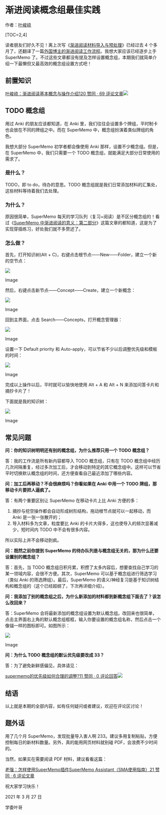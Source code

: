 # 渐进阅读概念组最佳实践

作者：[叶峻峣](https://www.zhihu.com/people/L.M.Sherlock)

[TOC=2,4]

读者朋友们好久不见！离上次写《[渐进阅读材料导入与预处理](https://zhuanlan.zhihu.com/p/321701995)》已经过去 4 个多月了，还翻译了一篇[外国博主的渐进阅读工作流程](https://zhuanlan.zhihu.com/p/322673517)。我想大家应该已经逐步上手 SuperMemo 了。不过这些文章都没有提及怎样设置概念组，本期我们就简单介绍一下最懒但又最高效的概念组设置方式吧！

## 前置知识

[叶峻峣：渐进阅读基本概念与操作介绍120 赞同 · 69 评论文章![](https://pic3.zhimg.com/v2-cbf97925bac51fe1cab4a2fee57ecb1a_180x120.jpg)](https://zhuanlan.zhihu.com/p/313684185)

## TODO 概念组

用过 Anki 的朋友应该都知道，在 Anki 里，我们往往会设置多个牌组，平时制卡也会放在不同的牌组之中。而在 SuperMemo 中，概念组扮演着类似牌组的角色。

我想大部分 SuperMemo 初学者都会像使用 Anki 那样，设置不少概念组。但是，在 SuperMemo 中，我们只需要一个 TODO 概念组，就能满足大部分日常使用的需求了。

### 是什么？

TODO，即 to do，待办的意思。TODO 概念组就是我们日常添加材料的汇集处，这些材料等待着我们去处理。

### 为什么？

原因很简单，SuperMemo 每天的学习队列（复习+阅读）是不区分概念组的！看过《[SuperMemo 中渐进阅读的意义：第二部分](https://zhuanlan.zhihu.com/p/322584755)》这篇文章的都知道，这是为了实现穿插练习，好处我们就不多赘述了。

### 怎么做？

首先，打开知识树(Alt + C)，右键点击根节点——New——Folder，建立一个新的空节点：

  

![](https://pic1.zhimg.com/80/v2-fe460b90a745c1caeb081931363e1930_1440w.png)

Image

  

然后，右键点击新节点——Concept——Create，建立一个新概念：

  

![](https://pic2.zhimg.com/80/v2-d91844e95c64836092f7f1ae599c7fd9_1440w.png)

Image

  

回到主界面，点击 Search——Concepts，打开概念管理器：

  

![](https://pic3.zhimg.com/80/v2-999ab61f2ff38c6fa13bc652b4a7809a_1440w.png)

Image

  

设置一下 Default priority 和 Auto-apply，可以节省不少以后调整优先级和模板的时间：

  

![](https://pic4.zhimg.com/80/v2-08bf3d1f297d7dbb7ea5b743a2a3a18f_1440w.png)

Image

  

完成以上操作以后，平时就可以愉快地使用 Alt + A 和 Alt + N 来添加问答卡片和摘抄卡片了！

下面就是我的知识树：

  

![](https://pic2.zhimg.com/80/v2-c184be490ea178b76ce3083b6ef28109_1440w.png)

Image

  

## 常见问题

**问：你的知识树明明还有别的概念组，为什么推荐只用一个 TODO 概念组？**

答：我的工作流是所有新内容都导入 TODO 概念组，只有在 TODO 概念组中经历几次间隔重复，经过多次加工后，才会移动到特定的其它概念组中。这样可以节省平时切换默认概念组的时间，还方便查看自己最近添加了哪些内容。

**问：加工后再移动？不会很麻烦吗？你看如果在 Anki 中用一个 TODO 牌组，那移动卡片要把人逼疯了。**

答：有两个重要区别让 SuperMemo 在移动卡片上比 Anki 方便的多：

1.  摘抄与挖空操作都会自动形成树形结构，拖动根节点就可以一起移动，而 Anki 是一张一张散开的；
2.  导入材料多为文章，粒度要比 Anki 的卡片大得多，这也使导入的频次显著减少，短时间内 TODO 中不会有很多内容。

所以实际上并不会移动到疯。

**问：既然之前你提到 SuperMemo 的待办队列是与概念组无关的，那为什么还要设置别的概念组？**

答：首先，当 TODO 概念组日积月累，积攒了太多内容后，想要查找自己学习的某一领域内容，会很不方便。其次，SuperMemo 可以基于概念组进行筛选学习（类似 Anki 的筛选牌组）。最后，SuperMemo 的语义/神经复习是基于知识树结构和概念组的（这个已经超纲了，下次再详细介绍）。

**问：我添加了别的概念组之后，为什么新添加的材料都到新概念组下面去了？该怎么改回来？**

答：SuperMemo 会将最新添加的概念组设置为默认概念组。改回来也很简单，点击主界面右上角的默认概念组框框，输入你要设置的概念组名称，然后点击一个像锚一样的图标即可。如图所示：

  

![](https://pic3.zhimg.com/80/v2-1ec20851d9a1c3ded8897c0e70255c9e_1440w.png)

Image

  

**问：为什么 TODO 概念组的默认优先级要改成 33？**

答：为了避免新鲜感偏见，具体请见：

[supermemo的优先级如何合理的调整?11 赞同 · 0 评论回答![](https://pic3.zhimg.com/v2-dcef590306a6335e2b3cab51d2011972_180x120.jpg)](https://www.zhihu.com/question/439603827/answer/1796163729)

## 结语

以上就是本期的全部内容，如有任何疑问或者建议，欢迎在评论区讨论！

## 题外话

用了几个月 SuperMemo，发现批量导入害人啊 233。建议多用复制粘贴，方便控制每日的新材料数量。另外，真的能用网页材料就别碰 PDF，会浪费不少时间的。

当然，如果实在需要阅读 PDF 材料，建议看看这篇：

[老强：怎样使用SuperMemo插件SuperMemo Assistant（SMA使用指南）21 赞同 · 6 评论文章](https://zhuanlan.zhihu.com/p/328137848)

祝大家学习快乐！

2021 年 3 月 27 日

学委叶哥